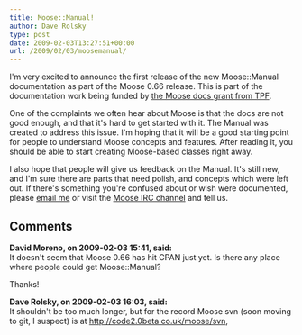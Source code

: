 ```yaml
---
title: Moose::Manual!
author: Dave Rolsky
type: post
date: 2009-02-03T13:27:51+00:00
url: /2009/02/03/moosemanual/
---
```

I'm very excited to announce the first release of the new Moose::Manual documentation as part of the Moose 0.66 release. This is part of the documentation work being funded by [the Moose docs grant from TPF][1].

One of the complaints we often hear about Moose is that the docs are not good enough, and that it's hard to get started with it. The Manual was created to address this issue. I'm hoping that it will be a good starting point for people to understand Moose concepts and features. After reading it, you should be able to start creating Moose-based classes right away.

I also hope that people will give us feedback on the Manual. It's still new, and I'm sure there are parts that need polish, and concepts which were left out. If there's something you're confused about or wish were documented, please [email me][2] or visit the [Moose IRC channel][3] and tell us.

 [1]: http://news.perlfoundation.org/2008/11/2008q4_grant_proposal_moose_do.html
 [2]: mailto:autarch@urth.org
 [3]: irc://irc.perl.org/#moose

## Comments

**David Moreno, on 2009-02-03 15:41, said:**  
It doesn't seem that Moose 0.66 has hit CPAN just yet. Is there any place where people could get Moose::Manual?

Thanks!

**Dave Rolsky, on 2009-02-03 16:03, said:**  
It shouldn't be too much longer, but for the record Moose svn (soon moving to git, I suspect) is at <a href="http://code2.0beta.co.uk/moose/svn" rel="nofollow ugc">http://code2.0beta.co.uk/moose/svn</a>,